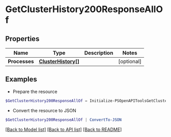 # GetClusterHistory200ResponseAllOf
## Properties

Name | Type | Description | Notes
------------ | ------------- | ------------- | -------------
**Processes** | [**ClusterHistory[]**](ClusterHistory.md) |  | [optional] 

## Examples

- Prepare the resource
```powershell
$GetClusterHistory200ResponseAllOf = Initialize-PSOpenAPIToolsGetClusterHistory200ResponseAllOf  -Processes null
```

- Convert the resource to JSON
```powershell
$GetClusterHistory200ResponseAllOf | ConvertTo-JSON
```

[[Back to Model list]](../README.md#documentation-for-models) [[Back to API list]](../README.md#documentation-for-api-endpoints) [[Back to README]](../README.md)

